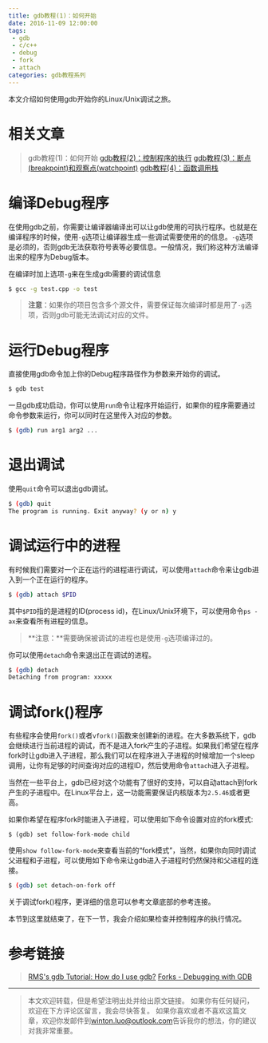 ```yaml
---
title: gdb教程(1)：如何开始
date: 2016-11-09 12:00:00
tags:
 - gdb
 - c/c++
 - debug
 - fork
 - attach
categories: gdb教程系列
---
```


本文介绍如何使用gdb开始你的Linux/Unix调试之旅。

<!-- more -->

# 相关文章
> gdb教程(1)：如何开始
> [gdb教程(2)：控制程序的执行][gdb-categories]
> [gdb教程(3)：断点(breakpoint)和观察点(watchpoint)][gdb-categories]
> [gdb教程(4)：函数调用栈][gdb-categories]

[gdb-categories]: /categories/gdb教程系列/

# 编译Debug程序

在使用gdb之前，你需要让编译器编译出可以让gdb使用的可执行程序。也就是在编译程序的时候，使用`-g`选项让编译器生成一些调试需要使用的的信息。`-g`选项是必须的，否则gdb无法获取符号表等必要信息。一般情况，我们称这种方法编译出来的程序为Debug版本。

在编译时加上选项`-g`来在生成gdb需要的调试信息

```sh
$ gcc -g test.cpp -o test
```
> **注意**：如果你的项目包含多个源文件，需要保证每次编译时都是用了`-g`选项，否则gdb可能无法调试对应的文件。

# 运行Debug程序
直接使用gdb命令加上你的Debug程序路径作为参数来开始你的调试。

```sh
$ gdb test
```
一旦gdb成功启动，你可以使用`run`命令让程序开始运行，如果你的程序需要通过命令参数来运行，你可以同时在这里传入对应的参数。

```sh
$ (gdb) run arg1 arg2 ...
```

# 退出调试
使用`quit`命令可以退出gdb调试。

```sh
$ (gdb) quit
The program is running. Exit anyway? (y or n) y
```

# 调试运行中的进程
有时候我们需要对一个正在运行的进程进行调试，可以使用`attach`命令来让gdb进入到一个正在运行的程序。

```sh
$ (gdb) attach $PID
```

其中`$PID`指的是进程的ID(process id)，在Linux/Unix环境下，可以使用命令`ps -ax`来查看所有进程的信息。

> **注意：**需要确保被调试的进程也是使用`-g`选项编译过的。

你可以使用`detach`命令来退出正在调试的进程。

```sh
$ (gdb) detach
Detaching from program: xxxxx
```

# 调试fork()程序
有些程序会使用`fork()`或者`vfork()`函数来创建新的进程。在大多数系统下，gdb会继续进行当前进程的调试，而不是进入fork产生的子进程。如果我们希望在程序fork时让gdb进入子进程，那么我们可以在程序进入子进程的时候增加一个sleep调用，让你有足够的时间查询对应的进程ID，然后使用命令`attach`进入子进程。

当然在一些平台上，gdb已经对这个功能有了很好的支持，可以自动attach到fork产生的子进程中。在Linux平台上，这一功能需要保证内核版本为`2.5.46`或者更高。

如果你希望在程序fork时能进入子进程，可以使用如下命令设置对应的fork模式:
```
$ (gdb) set follow-fork-mode child
```

使用`show follow-fork-mode`来查看当前的“fork模式”，当然，如果你向同时调试父进程和子进程，可以使用如下命令来让gdb进入子进程时仍然保持和父进程的连接。

```sh
$ (gdb) set detach-on-fork off
```

关于调试fork()程序，更详细的信息可以参考文章底部的参考连接。

本节到这里就结束了，在下一节，我会介绍如果检查并控制程序的执行情况。

# 参考链接
> [RMS's gdb Tutorial: How do I use gdb?](http://www.unknownroad.com/rtfm/gdbtut/gdbuse.html)
> [Forks - Debugging with GDB](https://sourceware.org/gdb/onlinedocs/gdb/Forks.html)

---
> 本文欢迎转载，但是希望注明出处并给出原文链接。
> 如果你有任何疑问，欢迎在下方评论区留言，我会尽快答复。
> 如果你喜欢或者不喜欢这篇文章，欢迎你发邮件到[winton.luo@outlook.com](mailto:winton.luo@outlook.com)告诉我你的想法，你的建议对我非常重要。